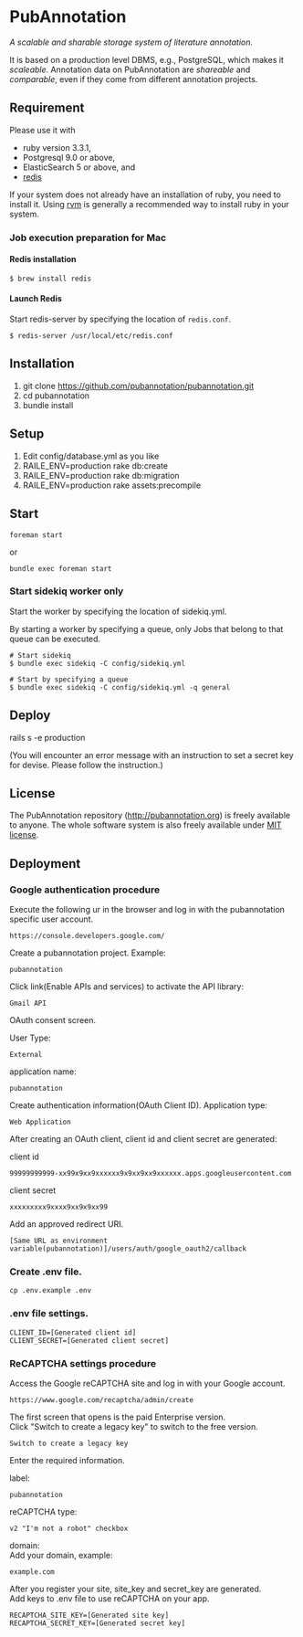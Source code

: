 PubAnnotation
=============

*A scalable and sharable storage system of literature annotation.*

It is based on a production level DBMS, e.g., PostgreSQL, which makes it *scaleable*.
Annotation data on PubAnnotation are *shareable* and *comparable*, even if they come from different annotation projects.

Requirement
-----------

Please use it with
* ruby version 3.3.1,
* Postgresql 9.0 or above,
* ElasticSearch 5 or above, and
* [redis](https://redis.io/)

If your system does not already have an installation of ruby, you need to install it. Using [rvm](https://rvm.io/) is generally a recommended way to install ruby in your system.

### Job execution preparation for Mac
#### Redis installation

```
$ brew install redis
```

#### Launch Redis

Start redis-server by specifying the location of `redis.conf`.
```
$ redis-server /usr/local/etc/redis.conf
```


Installation
------------

1. git clone https://github.com/pubannotation/pubannotation.git
2. cd pubannotation
3. bundle install

Setup
-----
1. Edit config/database.yml as you like
2. RAILE_ENV=production rake db:create
3. RAILE_ENV=production rake db:migration
4. RAILE_ENV=production rake assets:precompile

## Start

`foreman start`

or

`bundle exec foreman start`

### Start sidekiq worker only

Start the worker by specifying the location of sidekiq.yml.

By starting a worker by specifying a queue, only Jobs that belong to that queue can be executed.
```
# Start sidekiq
$ bundle exec sidekiq -C config/sidekiq.yml

# Start by specifying a queue
$ bundle exec sidekiq -C config/sidekiq.yml -q general
```


Deploy
-----

rails s -e production

(You will encounter an error message with an instruction to set a secret key for devise. Please follow the instruction.)

License
-------

The PubAnnotation repository (http://pubannotation.org) is freely available to anyone. The whole software system is also freely available under [MIT license](http://opensource.org/licenses/MIT).

## Deployment

### Google authentication procedure

Execute the following ur in the browser and log in with the pubannotation specific user account.
```
https://console.developers.google.com/
```

Create a pubannotation project.
Example:
```
pubannotation
```

Click link(Enable APIs and services) to activate the API library:
```
Gmail API
```

OAuth consent screen.

User Type:
```
External
```
application name:
```
pubannotation
```

Create authentication information(OAuth Client ID).
Application type:
```
Web Application
```
After creating an OAuth client, client id and client secret are generated:

client id
```
99999999999-xx99x9xx9xxxxxx9x9xx9xx9xxxxxx.apps.googleusercontent.com
```
client secret
```
xxxxxxxxx9xxxx9xx9x9xx99
```

Add an approved redirect URI.
```
[Same URL as environment variable(pubannotation)]/users/auth/google_oauth2/callback
```

### Create .env file.
```
cp .env.example .env
```

### .env file settings.
```
CLIENT_ID=[Generated client id]
CLIENT_SECRET=[Generated client secret]
```

### ReCAPTCHA settings procedure

Access the Google reCAPTCHA site and log in with your Google account.
```
https://www.google.com/recaptcha/admin/create
```

The first screen that opens is the paid Enterprise version.  
Click "Switch to create a legacy key" to switch to the free version.
```
Switch to create a legacy key
```

Enter the required information.

label:
```
pubannotation
```

reCAPTCHA type:
```
v2 "I'm not a robot" checkbox
```

domain:  
Add your domain, example:
```
example.com
```

After you register your site, site_key and secret_key are generated.  
Add keys to .env file to use reCAPTCHA on your app.
```
RECAPTCHA_SITE_KEY=[Generated site key]
RECAPTCHA_SECRET_KEY=[Generated secret key]
```
